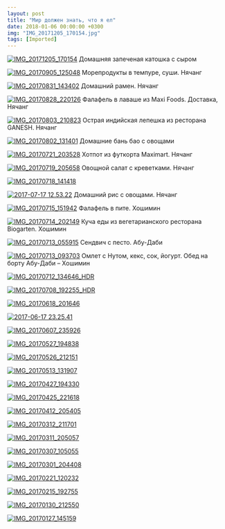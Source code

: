 ```yaml
---
layout: post
title: "Мир должен знать, что я ел"
date: 2018-01-06 00:00:00 +0300
img: "IMG_20171205_170154.jpg"
tags: [Imported]
---
```


[![IMG_20171205_170154](/blog/assets/IMG_20171205_170154.jpg)](/blog/assets/IMG_20171205_170154.jpg) Домашняя запеченая катошка с сыром

[![IMG_20170905_125048](/blog/assets/IMG_20170905_125048.jpg)](/blog/assets/IMG_20170905_125048.jpg) Морепродукты в темпуре, суши. Нячанг

[![IMG_20170831_143402](/blog/assets/IMG_20170831_143402.jpg)](/blog/assets/IMG_20170831_143402.jpg) Домашний рамен. Нячанг

[![IMG_20170828_220126](/blog/assets/IMG_20170828_220126.jpg)](/blog/assets/IMG_20170828_220126.jpg) Фалафель в лаваше из Maxi Foods. Доставка, Нячанг

[![IMG_20170803_210823](/blog/assets/IMG_20170803_210823.jpg)](/blog/assets/IMG_20170803_210823.jpg) Острая индийская лепешка из ресторана GANESH. Нячанг

[![IMG_20170802_131401](/blog/assets/IMG_20170802_131401.jpg)](/blog/assets/IMG_20170802_131401.jpg) Домашние бань бао с овощами

[![IMG_20170721_203528](/blog/assets/IMG_20170721_203528.jpg)](/blog/assets/IMG_20170721_203528.jpg) Хотпот из футкорта Maximart. Нячанг

[![IMG_20170719_205658](/blog/assets/IMG_20170719_205658.jpg)](/blog/assets/IMG_20170719_205658.jpg) Овощной салат с креветками. Нячанг

[![IMG_20170718_141418](/blog/assets/IMG_20170718_141418.jpg)](/blog/assets/IMG_20170718_141418.jpg)

[![2017-07-17 12.53.22](/blog/assets/2017-07-17-12.53.22.jpg)](/blog/assets/2017-07-17-12.53.22.jpg) Домашний рис с овощами. Нячанг

[![IMG_20170715_151942](/blog/assets/IMG_20170715_151942.jpg)](/blog/assets/IMG_20170715_151942.jpg) Фалафель в пите. Хошимин

[![IMG_20170714_202149](/blog/assets/IMG_20170714_202149.jpg)](/blog/assets/IMG_20170714_202149.jpg) Куча еды из вегетарианского ресторана Biogarten. Хошимин

[![IMG_20170713_055915](/blog/assets/IMG_20170713_055915.jpg)](/blog/assets/IMG_20170713_055915.jpg) Сендвич с песто. Абу-Даби

[![IMG_20170713_093703](/blog/assets/IMG_20170713_093703.jpg)](/blog/assets/IMG_20170713_093703.jpg) Омлет с Нутом, кекс, сок, йогурт. Обед на борту Абу-Даби – Хошимин

[![IMG_20170712_134646_HDR](/blog/assets/IMG_20170712_134646_HDR.jpg)](/blog/assets/IMG_20170712_134646_HDR.jpg)

[![IMG_20170708_192255_HDR](/blog/assets/IMG_20170708_192255_HDR.jpg)](/blog/assets/IMG_20170708_192255_HDR.jpg)

[![IMG_20170618_201646](/blog/assets/IMG_20170618_201646.jpg)](/blog/assets/IMG_20170618_201646.jpg)

[![2017-06-17 23.25.41](/blog/assets/2017-06-17-23.25.41.jpg)](/blog/assets/2017-06-17-23.25.41.jpg)

[![IMG_20170607_235926](/blog/assets/IMG_20170607_235926.jpg)](/blog/assets/IMG_20170607_235926.jpg)

[![IMG_20170527_194838](/blog/assets/IMG_20170527_194838.jpg)](/blog/assets/IMG_20170527_194838.jpg)

[![IMG_20170526_212151](/blog/assets/IMG_20170526_212151.jpg)](/blog/assets/IMG_20170526_212151.jpg)

[![IMG_20170513_131907](/blog/assets/IMG_20170513_131907.jpg)](/blog/assets/IMG_20170513_131907.jpg)

[![IMG_20170427_194330](/blog/assets/IMG_20170427_194330.jpg)](/blog/assets/IMG_20170427_194330.jpg)

[![IMG_20170425_221618](/blog/assets/IMG_20170425_221618.jpg)](/blog/assets/IMG_20170425_221618.jpg)

[![IMG_20170412_205405](/blog/assets/IMG_20170412_205405.jpg)](/blog/assets/IMG_20170412_205405.jpg)

[![IMG_20170312_211701](/blog/assets/IMG_20170312_211701-e1515268197277.jpg)](https://vlaim.s3.amazonaws.com/uploads/2018/01/IMG_20170312_211701.jpg)

[![IMG_20170311_205057](/blog/assets/IMG_20170311_205057.jpg)](/blog/assets/IMG_20170311_205057.jpg)

[![IMG_20170307_105055](/blog/assets/IMG_20170307_105055.jpg)](/blog/assets/IMG_20170307_105055.jpg)

[![IMG_20170301_204408](/blog/assets/IMG_20170301_204408.jpg)](/blog/assets/IMG_20170301_204408.jpg)

[![IMG_20170221_120232](/blog/assets/IMG_20170221_120232.jpg)](/blog/assets/IMG_20170221_120232.jpg)

[![IMG_20170215_192755](/blog/assets/IMG_20170215_192755-e1515268226680.jpg)](https://vlaim.s3.amazonaws.com/uploads/2018/01/IMG_20170215_192755.jpg)

[![IMG_20170130_212550](/blog/assets/IMG_20170130_212550-e1515268248547.jpg)](https://vlaim.s3.amazonaws.com/uploads/2018/01/IMG_20170130_212550.jpg)

[![IMG_20170127_145159](/blog/assets/IMG_20170127_145159.jpg)](/blog/assets/IMG_20170127_145159.jpg)